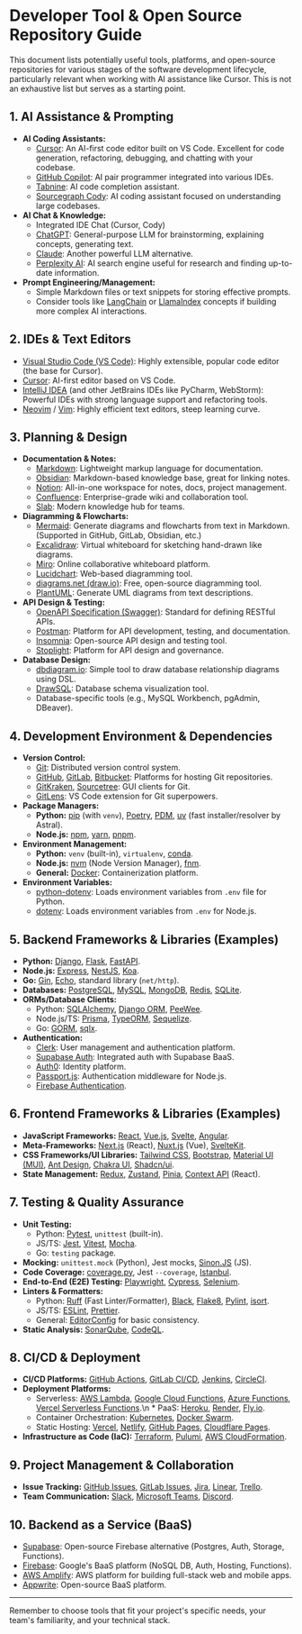 # Developer Tool & Open Source Repository Guide

This document lists potentially useful tools, platforms, and open-source repositories for various stages of the software development lifecycle, particularly relevant when working with AI assistance like Cursor. This is not an exhaustive list but serves as a starting point.

## 1. AI Assistance & Prompting

*   **AI Coding Assistants:**
    *   [Cursor](https://cursor.sh/): An AI-first code editor built on VS Code. Excellent for code generation, refactoring, debugging, and chatting with your codebase.
    *   [GitHub Copilot](https://github.com/features/copilot): AI pair programmer integrated into various IDEs.
    *   [Tabnine](https://www.tabnine.com/): AI code completion assistant.
    *   [Sourcegraph Cody](https://about.sourcegraph.com/cody): AI coding assistant focused on understanding large codebases.
*   **AI Chat & Knowledge:**
    *   Integrated IDE Chat (Cursor, Cody)
    *   [ChatGPT](https://chat.openai.com/): General-purpose LLM for brainstorming, explaining concepts, generating text.
    *   [Claude](https://claude.ai/): Another powerful LLM alternative.
    *   [Perplexity AI](https://www.perplexity.ai/): AI search engine useful for research and finding up-to-date information.
*   **Prompt Engineering/Management:**
    *   Simple Markdown files or text snippets for storing effective prompts.
    *   Consider tools like [LangChain](https://python.langchain.com/docs/get_started/introduction) or [LlamaIndex](https://www.llamaindex.ai/) concepts if building more complex AI interactions.

## 2. IDEs & Text Editors

*   [Visual Studio Code (VS Code)](https://code.visualstudio.com/): Highly extensible, popular code editor (the base for Cursor).
*   [Cursor](https://cursor.sh/): AI-first editor based on VS Code.
*   [IntelliJ IDEA](https://www.jetbrains.com/idea/) (and other JetBrains IDEs like PyCharm, WebStorm): Powerful IDEs with strong language support and refactoring tools.
*   [Neovim](https://neovim.io/) / [Vim](https://www.vim.org/): Highly efficient text editors, steep learning curve.

## 3. Planning & Design

*   **Documentation & Notes:**
    *   [Markdown](https://www.markdownguide.org/): Lightweight markup language for documentation.
    *   [Obsidian](https://obsidian.md/): Markdown-based knowledge base, great for linking notes.
    *   [Notion](https://www.notion.so/): All-in-one workspace for notes, docs, project management.
    *   [Confluence](https://www.atlassian.com/software/confluence): Enterprise-grade wiki and collaboration tool.
    *   [Slab](https://slab.com/): Modern knowledge hub for teams.
*   **Diagramming & Flowcharts:**
    *   [Mermaid](https://mermaid.js.org/): Generate diagrams and flowcharts from text in Markdown. (Supported in GitHub, GitLab, Obsidian, etc.)
    *   [Excalidraw](https://excalidraw.com/): Virtual whiteboard for sketching hand-drawn like diagrams.
    *   [Miro](https://miro.com/): Online collaborative whiteboard platform.
    *   [Lucidchart](https://www.lucidchart.com/): Web-based diagramming tool.
    *   [diagrams.net (draw.io)](https://app.diagrams.net/): Free, open-source diagramming tool.
    *   [PlantUML](https://plantuml.com/): Generate UML diagrams from text descriptions.
*   **API Design & Testing:**
    *   [OpenAPI Specification (Swagger)](https://swagger.io/specification/): Standard for defining RESTful APIs.
    *   [Postman](https://www.postman.com/): Platform for API development, testing, and documentation.
    *   [Insomnia](https://insomnia.rest/): Open-source API design and testing tool.
    *   [Stoplight](https://stoplight.io/): Platform for API design and governance.
*   **Database Design:**
    *   [dbdiagram.io](https://dbdiagram.io/): Simple tool to draw database relationship diagrams using DSL.
    *   [DrawSQL](https://drawsql.app/): Database schema visualization tool.
    *   Database-specific tools (e.g., MySQL Workbench, pgAdmin, DBeaver).

## 4. Development Environment & Dependencies

*   **Version Control:**
    *   [Git](https://git-scm.com/): Distributed version control system.
    *   [GitHub](https://github.com/), [GitLab](https://about.gitlab.com/), [Bitbucket](https://bitbucket.org/): Platforms for hosting Git repositories.
    *   [GitKraken](https://www.gitkraken.com/), [Sourcetree](https://www.sourcetreeapp.com/): GUI clients for Git.
    *   [GitLens](https://marketplace.visualstudio.com/items?itemName=eamodio.gitlens): VS Code extension for Git superpowers.
*   **Package Managers:**
    *   **Python:** [pip](https://pip.pypa.io/en/stable/) (with `venv`), [Poetry](https://python-poetry.org/), [PDM](https://pdm-project.org/), [uv](https://github.com/astral-sh/uv) (fast installer/resolver by Astral).
    *   **Node.js:** [npm](https://www.npmjs.com/), [yarn](https://yarnpkg.com/), [pnpm](https://pnpm.io/).
*   **Environment Management:**
    *   **Python:** `venv` (built-in), `virtualenv`, [conda](https://docs.conda.io/en/latest/).
    *   **Node.js:** [nvm](https://github.com/nvm-sh/nvm) (Node Version Manager), [fnm](https://github.com/Schniz/fnm).
    *   **General:** [Docker](https://www.docker.com/): Containerization platform.
*   **Environment Variables:**
    *   [python-dotenv](https://github.com/theskumar/python-dotenv): Loads environment variables from `.env` file for Python.
    *   [dotenv](https://github.com/motdotla/dotenv): Loads environment variables from `.env` for Node.js.

## 5. Backend Frameworks & Libraries (Examples)

*   **Python:** [Django](https://www.djangoproject.com/), [Flask](https://flask.palletsprojects.com/), [FastAPI](https://fastapi.tiangolo.com/).
*   **Node.js:** [Express](https://expressjs.com/), [NestJS](https://nestjs.com/), [Koa](https://koajs.com/).
*   **Go:** [Gin](https://gin-gonic.com/), [Echo](https://echo.labstack.com/), standard library (`net/http`).
*   **Databases:** [PostgreSQL](https://www.postgresql.org/), [MySQL](https://www.mysql.com/), [MongoDB](https://www.mongodb.com/), [Redis](https://redis.io/), [SQLite](https://www.sqlite.org/index.html).
*   **ORMs/Database Clients:**
    *   Python: [SQLAlchemy](https://www.sqlalchemy.org/), [Django ORM](https://docs.djangoproject.com/en/stable/topics/db/), [PeeWee](http://docs.peewee-orm.com/en/latest/).
    *   Node.js/TS: [Prisma](https://www.prisma.io/), [TypeORM](https://typeorm.io/), [Sequelize](https://sequelize.org/).
    *   Go: [GORM](https://gorm.io/index.html), [sqlx](https://github.com/jmoiron/sqlx).
*   **Authentication:**
    *   [Clerk](https://clerk.com/): User management and authentication platform.
    *   [Supabase Auth](https://supabase.com/docs/guides/auth): Integrated auth with Supabase BaaS.
    *   [Auth0](https://auth0.com/): Identity platform.
    *   [Passport.js](http://www.passportjs.org/): Authentication middleware for Node.js.
    *   [Firebase Authentication](https://firebase.google.com/docs/auth).

## 6. Frontend Frameworks & Libraries (Examples)

*   **JavaScript Frameworks:** [React](https://reactjs.org/), [Vue.js](https://vuejs.org/), [Svelte](https://svelte.dev/), [Angular](https://angular.io/).
*   **Meta-Frameworks:** [Next.js](https://nextjs.org/) (React), [Nuxt.js](https://nuxtjs.org/) (Vue), [SvelteKit](https://kit.svelte.dev/).
*   **CSS Frameworks/UI Libraries:** [Tailwind CSS](https://tailwindcss.com/), [Bootstrap](https://getbootstrap.com/), [Material UI (MUI)](https://mui.com/), [Ant Design](https://ant.design/), [Chakra UI](https://chakra-ui.com/), [Shadcn/ui](https://ui.shadcn.com/).
*   **State Management:** [Redux](https://redux.js.org/), [Zustand](https://github.com/pmndrs/zustand), [Pinia](https://pinia.vuejs.org/), [Context API](https://reactjs.org/docs/context.html) (React).

## 7. Testing & Quality Assurance

*   **Unit Testing:**
    *   Python: [Pytest](https://docs.pytest.org/), `unittest` (built-in).
    *   JS/TS: [Jest](https://jestjs.io/), [Vitest](https://vitest.dev/), [Mocha](https://mochajs.org/).
    *   Go: `testing` package.
*   **Mocking:** `unittest.mock` (Python), Jest mocks, [Sinon.JS](https://sinonjs.org/) (JS).
*   **Code Coverage:** [coverage.py](https://coverage.readthedocs.io/), Jest `--coverage`, [Istanbul](https://istanbul.js.org/).
*   **End-to-End (E2E) Testing:** [Playwright](https://playwright.dev/), [Cypress](https://www.cypress.io/), [Selenium](https://www.selenium.dev/).
*   **Linters & Formatters:**
    *   Python: [Ruff](https://github.com/astral-sh/ruff) (Fast Linter/Formatter), [Black](https://github.com/psf/black), [Flake8](https://flake8.pycqa.org/en/latest/), [Pylint](https://pylint.pycqa.org/en/latest/), [isort](https://pycqa.github.io/isort/).
    *   JS/TS: [ESLint](https://eslint.org/), [Prettier](https://prettier.io/).
    *   General: [EditorConfig](https://editorconfig.org/) for basic consistency.
*   **Static Analysis:** [SonarQube](https://www.sonarqube.org/), [CodeQL](https://codeql.github.com/).

## 8. CI/CD & Deployment

*   **CI/CD Platforms:** [GitHub Actions](https://github.com/features/actions), [GitLab CI/CD](https://docs.gitlab.com/ee/ci/), [Jenkins](https://www.jenkins.io/), [CircleCI](https://circleci.com/).
*   **Deployment Platforms:**
    *   Serverless: [AWS Lambda](https://aws.amazon.com/lambda/), [Google Cloud Functions](https://cloud.google.com/functions), [Azure Functions](https://azure.microsoft.com/en-us/services/functions/), [Vercel Serverless Functions](https://vercel.com/docs/functions).\n    *   PaaS: [Heroku](https://www.heroku.com/), [Render](https://render.com/), [Fly.io](https://fly.io/).
    *   Container Orchestration: [Kubernetes](https://kubernetes.io/), [Docker Swarm](https://docs.docker.com/engine/swarm/).
    *   Static Hosting: [Vercel](https://vercel.com/), [Netlify](https://www.netlify.com/), [GitHub Pages](https://pages.github.com/), [Cloudflare Pages](https://pages.cloudflare.com/).
*   **Infrastructure as Code (IaC):** [Terraform](https://www.terraform.io/), [Pulumi](https://www.pulumi.com/), [AWS CloudFormation](https://aws.amazon.com/cloudformation/).

## 9. Project Management & Collaboration

*   **Issue Tracking:** [GitHub Issues](https://docs.github.com/en/issues), [GitLab Issues](https://docs.gitlab.com/ee/user/project/issues/), [Jira](https://www.atlassian.com/software/jira), [Linear](https://linear.app/), [Trello](https://trello.com/).
*   **Team Communication:** [Slack](https://slack.com/), [Microsoft Teams](https://www.microsoft.com/en-us/microsoft-teams/group-chat-software), [Discord](https://discord.com/).

## 10. Backend as a Service (BaaS)

*   [Supabase](https://supabase.com/): Open-source Firebase alternative (Postgres, Auth, Storage, Functions).
*   [Firebase](https://firebase.google.com/): Google's BaaS platform (NoSQL DB, Auth, Hosting, Functions).
*   [AWS Amplify](https://aws.amazon.com/amplify/): AWS platform for building full-stack web and mobile apps.
*   [Appwrite](https://appwrite.io/): Open-source BaaS platform.

---

Remember to choose tools that fit your project's specific needs, your team's familiarity, and your technical stack.
